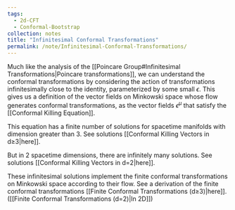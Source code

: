 ```yaml
---
tags:
  - 2d-CFT
  - Conformal-Bootstrap
collection: notes
title: "Infinitesimal Conformal Transformations"
permalink: /note/Infinitesimal-Conformal-Transformations/
---
```

Much like the analysis of the [[Poincare Group#Infinitesimal Transformations|Poincare transformations]], we can understand the conformal transformations by considering the action of transformations infinitesimally close to the identity, parameterized by some small $\epsilon$. This gives us a definition of the vector fields on Minkowski space whose flow generates conformal transformations, as the vector fields $\epsilon^\mu$ that satisfy the [[Conformal Killing Equation]]. 

This equation has a finite number of solutions for spacetime manifolds with dimension greater than 3. See solutions [[Conformal Killing Vectors in d≥3|here]].

But in 2 spacetime dimensions, there are infinitely many solutions. See solutions [[Conformal Killing Vectors in d=2|here]].

These infinitesimal solutions implement the finite conformal transformations on Minkowski space according to their flow. See a derivation of the finite conformal transformations [[Finite Conformal Transformations (d≥3)|here]].
([[Finite Conformal Transformations (d=2)|In 2D]])

